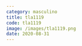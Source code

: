 ```yaml
---
category: masculino
title: tla1119
code: tla1119
image: /images/tla1119.png
date: 2020-08-31
---
```

